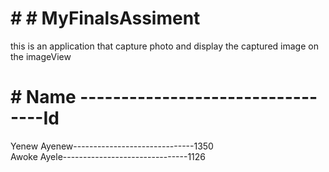 # # # MyFinalsAssiment
this is an application that capture photo and display the captured image on the imageView<br>
# # Name ---------------------------------Id<br>
Yenew Ayenew------------------------------1350<br>
Awoke Ayele-------------------------------1126<br>
